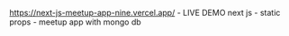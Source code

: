 https://next-js-meetup-app-nine.vercel.app/ - LIVE DEMO
next js - static props - meetup app with mongo db
